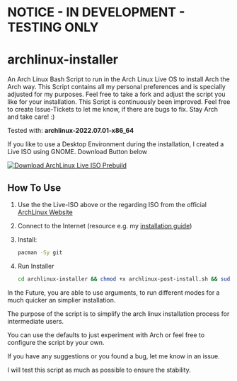 # NOTICE - IN DEVELOPMENT - TESTING ONLY

# archlinux-installer

An Arch Linux Bash Script to run in the Arch Linux Live OS to install Arch the Arch way. This Script contains all my personal preferences and is specially adjusted for my purposes. Feel free to take a fork and adjust the script you like for your installation. This Script is continuously been improved. Feel free to create Issue-Tickets to let me know, if there are bugs to fix. Stay Arch and take care! :)

Tested with: **archlinux-2022.07.01-x86_64**

If you like to use a Desktop Environment during the installation, I created a Live ISO using GNOME. Download Button below

[![Download ArchLinux Live ISO Prebuild](https://a.fsdn.com/con/app/sf-download-button)](https://sourceforge.net/projects/archlinux-live-iso-prebuild/files/latest/download)

## How To Use

1. Use the the Live-ISO above or the regarding ISO from the official [ArchLinux Website](https://archlinux.org/download/)

2. Connect to the Internet (resource e.g. my [installation guide](https://n0raitor.com/archlinux))

2. Install:
   ```bash
   pacman -Sy git
   ```

3. Run Installer
   ```bash
   cd archlinux-installer && chmod +x archlinux-post-install.sh && sudo ./archlinux-post-install.sh
   ```

In the Future, you are able to use arguments, to run different modes for a much quicker an simplier installation.

The purpose of the script is to simplify the arch linux installation process for intermediate users.

You can use the defaults to just experiment with Arch or feel free to configure the script by your own.

If you have any suggestions or you found a bug, let me know in an issue.

I will test this script as much as possible to ensure the stability.

